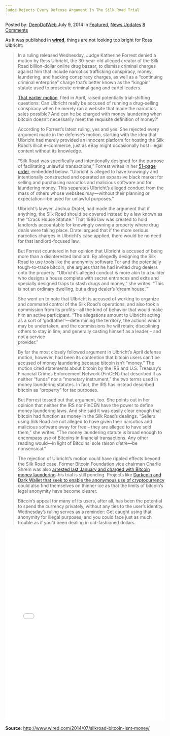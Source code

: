 ```yaml
---
Judge Rejects Every Defense Argument In The Silk Road Trial
---
```

<article class="post-listing post-6432 post type-post status-publish format-standard has-post-thumbnail hentry  tag-argument tag-defense tag-judge tag-rejects tag-trial">
    <div class="post-inner">
        <span>Posted by: <a href="https://www.deepdotweb.com/author/admin/" title="">DeepDotWeb </a></span>
    <span>July 9, 2014</span>
    <span>in <a href="https://www.deepdotweb.com/category/deepdot-news/" rel="category tag">Featured</a>, <a href="https://www.deepdotweb.com/category/news-updates/" rel="category tag">News Updates</a></span>
    <span><a href="https://www.deepdotweb.com/2014/07/09/judge-rejects-every-defense-argument-made-in-the-silk-road-trial/#comments">8 Comments</a></span>
    </p>
    <div class="clear"></div>
    <div class="entry">
    <p>As it was published in <strong><a href="http://www.wired.com/2014/07/silkroad-bitcoin-isnt-money/" target="_blank">wired</a></strong>, things are not looking too bright for Ross Ulbricht:</p>
    <blockquote><p>In a ruling released Wednesday, Judge Katherine Forrest denied a motion by Ross Ulbricht, the 30-year-old alleged creator of the Silk Road billion-dollar online drug bazaar, to dismiss criminal charges against him that include narcotics trafficking conspiracy, money laundering, and hacking conspiracy charges, as well as a “continuing criminal enterprise” charge that’s better known as the “kingpin” statute used to prosecute criminal gang and cartel leaders.</p>
    <p><a href="http://www.wired.com/2014/04/threatlevel_0401_silkroad_motion/">That earlier motion</a>, filed in April, raised potentially trial-shifting questions: Can Ulbricht really be accused of running a drug-selling conspiracy when he merely ran a website that made the narcotics sales possible? And can he be charged with money laundering when bitcoin doesn’t necessarily meet the requisite definition of money?’</p>
    <p>According to Forrest’s latest ruling, yes and yes. She rejected every argument made in the defense’s motion, starting with the idea that Ulbricht had merely provided an innocent platform for hosting the Silk Road’s illicit e-commerce, just as eBay might occasionally host illegal content without its knowledge.</p>
    <p>“Silk Road was specifically and intentionally designed for the purpose of facilitating unlawful transactions,” Forrest writes in her <a href="http://www.scribd.com/doc/233234104/Forrest-Denial-of-Defense-Motion-in-Silk-Road-Case">51-page order</a>, embedded below. “Ulbricht is alleged to have knowingly and intentionally constructed and operated an expansive black market for selling and purchasing narcotics and malicious software and for laundering money. This separates Ulbricht’s alleged conduct from the mass of others whose websites may—without their planning or expectation—be used for unlawful purposes.”</p>
    <p>Ulbricht’s lawyer, Joshua Dratel, had made the argument that if anything, the Silk Road should be covered instead by a law known as the “Crack House Statute.” That 1986 law was created to hold landlords accountable for knowingly owning a property where drug deals were taking place. Dratel argued that if the more serious narcotics charges in Ulbricht’s case applied, there would be no need for that landlord-focused law.</p>
    <p>But Forrest countered in her opinion that Ulbricht is accused of being more than a disinterested landlord. By allegedly designing the Silk Road to use tools like the anonymity software Tor and the potentially tough-to-trace bitcoin, she argues that he had invited drug dealers onto the property. “Ulbricht’s alleged conduct is more akin to a builder who designs a house complete with secret entrances and exits and specially designed traps to stash drugs and money,” she writes. “This is not an ordinary dwelling, but a drug dealer’s ‘dream house.’”</p>
    <p>She went on to note that Ulbricht is accused of working to organize and command control of the Silk Road’s operations, and also took a commission from its profits—all the kind of behavior that would make him an active participant. “The allegations amount to Ulbricht acting as a sort of ‘godfather’—determining the territory, the actions which may be undertaken, and the commissions he will retain; disciplining others to stay in line; and generally casting himself as a leader – and not a service<br/>
    provider.”</p>
    <p>By far the most closely followed argument in Ulbricht’s April defense motion, however, had been its contention that bitcoin users can’t be accused of money laundering because bitcoin isn’t “money.” The motion cited statements about bitcoin by the IRS and U.S. Treasury’s Financial Crimes Enforcement Network (FinCEN) that described it as neither “funds” nor a “monetary instrument,” the two terms used in money laundering statutes. In fact, the IRS has instead described bitcoin as “property” for tax purposes.</p>
    <p>But Forrest tossed out that argument, too. She points out in her opinion that neither the IRS nor FinCEN have the power to define money laundering laws. And she said it was easily clear enough that bitcoin had function as money in the Silk Road’s dealings. “Sellers using Silk Road are not alleged to have given their narcotics and malicious software away for free – they are alleged to have sold them,” she writes. “The money laundering statute is broad enough to encompass use of Bitcoins in financial transactions. Any other reading would—in light of Bitcoins’ sole raison d’etre—be nonsensical.”</p>
    <p>The rejection of Ulbricht’s motion could have rippled effects beyond the Silk Road case. Former Bitcoin Foundation vice chairman Charlie Shrem was also <a href="http://www.forbes.com/sites/andygreenberg/2014/01/27/winklevoss-funded-bitcoin-startup-ceo-arrested-in-silk-road-investigation/">arrested last January and charged with Bitcoin money laundering</a>–his trial is still pending. Projects like <a href="http://www.wired.com/2014/05/bitcoin-anonymous-projects/">Darkcoin and Dark Wallet that seek to enable the anonymous use of cryptocurrency</a> could also find themselves on thinner ice as that the limits of bitcoin’s legal anonymity have become clearer.</p>
    <p>Bitcoin’s appeal for many of its users, after all, has been the potential to spend the currency privately, without any ties to the user’s identity. Wednesday’s ruling serves as a reminder: Get caught using that anonymity for illegal purposes, and you could face just as much trouble as if you’d been dealing in old-fashioned dollars.</p></blockquote>
    <p><iframe id="doc_25375" class="scribd_iframe_embed" src="//www.scribd.com/embeds/233234104/content?start_page=1&amp;view_mode=scroll&amp;show_recommendations=true" width="100%" height="600" frameborder="0" scrolling="no" data-auto-height="false" data-aspect-ratio="undefined"></iframe></p>
    <p><strong>Source</strong>: <a href="http://www.wired.com/2014/07/silkroad-bitcoin-isnt-money/" target="_blank">http://www.wired.com/2014/07/silkroad-bitcoin-isnt-money/</a></p>
    </div>
    <span style="display:none"><a href="https://www.deepdotweb.com/tag/argument/" rel="tag">argument</a> <a href="https://www.deepdotweb.com/tag/defense/" rel="tag">defense</a> <a href="https://www.deepdotweb.com/tag/judge/" rel="tag">judge</a> <a href="https://www.deepdotweb.com/tag/rejects/" rel="tag">rejects</a>  <a href="https://www.deepdotweb.com/tag/trial/" rel="tag">trial</a></span> <span style="display:none" class="updated">2014-07-09</span>
    <div style="display:none" class="vcard author" itemprop="author" itemscope itemtype="http://schema.org/Person"><strong class="fn" itemprop="name">
    </div>
</article>

